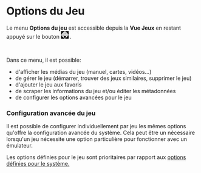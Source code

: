 # Options du Jeu

Le menu **Options du jeu** est accessible depuis la **Vue Jeux** en restant appuyé sur le bouton ![](<../.gitbook/assets/image (19).png>) .

<div align="left">

<figure><img src="https://i.imgur.com/HA7QBdX.png" alt=""><figcaption></figcaption></figure>

</div>

Dans ce menu, il est possible:

* d'afficher les médias du jeu (manuel, cartes, vidéos...)
* de gérer le jeu (démarrer, trouver des jeux similaires, supprimer le jeu)
* d'ajouter le jeu aux favoris
* de scraper les informations du jeu et/ou éditer les métadonnées
* de configurer les options avancées pour le jeu

### Configuration avancée du jeu

Il est possible de configurer individuellement par jeu les mêmes options qu'offre la configuration avancée du système. Cela peut être un nécessaire lorsqu'un jeu nécessite une option particulière pour fonctionner avec un émulateur.

Les options définies pour le jeu sont prioritaires par rapport aux [options définies pour le système.](view-options.md#configuration-avancees-du-systeme)
